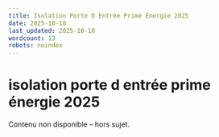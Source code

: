 ```yaml
---
title: Isolation Porte D Entrée Prime Énergie 2025
date: 2025-10-10
last_updated: 2025-10-10
wordcount: 13
robots: noindex
---
```


# isolation porte d entrée prime énergie 2025

Contenu non disponible – hors sujet.
